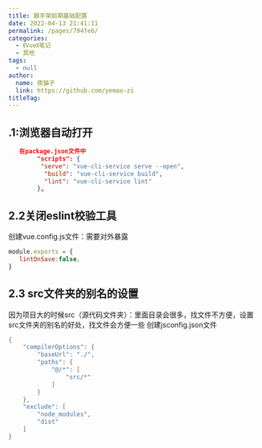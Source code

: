 ```yaml
---
title: 脚手架前期基础配置
date: 2022-04-13 21:41:11
permalink: /pages/794fe6/
categories: 
  - 《Vue》笔记
  - 其他
tags: 
  - null
author: 
  name: 夜猫子
  link: https://github.com/yemao-zi
titleTag: 
---
```


## .1:浏览器自动打开  

```json
   在package.json文件中
        "scripts": {
         "serve": "vue-cli-service serve --open",
          "build": "vue-cli-service build",
          "lint": "vue-cli-service lint"
        },
```



## 2.2关闭eslint校验工具

创建vue.config.js文件：需要对外暴露

```javascript
module.exports = {
   lintOnSave:false,
}
```

## 2.3 src文件夹的别名的设置

因为项目大的时候src（源代码文件夹）：里面目录会很多，找文件不方便，设置src文件夹的别名的好处，找文件会方便一些
创建jsconfig.json文件

```java
{
    "compilerOptions": {
        "baseUrl": "./",
        "paths": {
            "@/*": [
                "src/*"
            ]
        }
    },
    "exclude": [
        "node_modules",
        "dist"
    ]
}
```